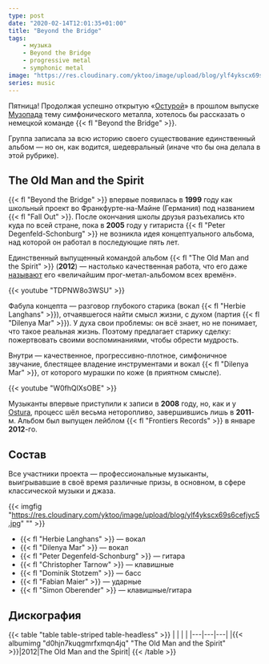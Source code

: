 ```yaml
---
type: post
date: "2020-02-14T12:01:35+01:00"
title: "Beyond the Bridge"
tags:
    - музыка
    - Beyond the Bridge
    - progressive metal
    - symphonic metal
image: "https://res.cloudinary.com/yktoo/image/upload/blog/ylf4ykscx69s6cefjyc5.jpg"
series: music
---
```


Пятница! Продолжая успешно открытую «[Остурой](0602)» в прошлом выпуске [Музопада](/series/music) тему симфонического металла, хотелось бы рассказать о немецкой команде {{< fl "Beyond the Bridge" >}}.

Группа записала за всю историю своего существование единственный альбом — но он, как водится, шедевральный (иначе что бы она делала в этой рубрике).

<!--more-->

## The Old Man and the Spirit

{{< fl "Beyond the Bridge" >}} впервые появилась в **1999** году как школьный проект во Франкфурте-на-Майне (Германия) под названием {{< fl "Fall Out" >}}. После окончания школы друзья разъехались кто куда по всей стране, пока в **2005** году у гитариста {{< fl "Peter Degenfeld-Schonburg" >}} не возникла идея концептуального альбома, над которой он работал в последующие пять лет.

Единственный выпущенный командой альбом {{< fl "The Old Man and the Spirit" >}} (**2012**) — настолько качественная работа, что его даже [называют](https://www.metal-archives.com/reviews/Beyond_the_Bridge/The_Old_Man_and_the_Spirit/328370/Silicon_Messiah/368055) его «величайшим прог-метал-альбомом всех времён».

{{< youtube "TDPNW8o3WSU" >}}

Фабула концепта — разговор глубокого старика (вокал {{< fl "Herbie Langhans" >}}), отчаявшегося найти смысл жизни, с духом (партия {{< fl "Dilenya Mar" >}}). У духа свои проблемы: он всё знает, но не понимает, что такое реальная жизнь. Поэтому предлагает старику сделку: пожертвовать своими воспоминаниями, чтобы обрести мудрость.

Внутри — качественное, прогрессивно-плотное, симфоничное звучание, блестящее владение инструментами и вокал {{< fl "Dilenya Mar" >}}, от которого мурашки по коже (в приятном смысле).

{{< youtube "W0fhQlXsOBE" >}}

Музыканты впервые приступили к записи в **2008** году, но, как и у [Ostura](0602), процесс шёл весьма неторопливо, завершившись лишь в **2011**-м. Альбом был выпущен лейблом {{< fl "Frontiers Records" >}} в январе **2012**-го.

## Состав

Все участники проекта — профессиональные музыканты, выигрывавшие в своё время различные призы, в основном, в сфере классической музыки и джаза.

{{< imgfig "https://res.cloudinary.com/yktoo/image/upload/blog/ylf4ykscx69s6cefjyc5.jpg" "" >}}

* {{< fl "Herbie Langhans" >}} — вокал
* {{< fl "Dilenya Mar" >}} — вокал
* {{< fl "Peter Degenfeld-Schonburg" >}} — гитара
* {{< fl "Christopher Tarnow" >}} — клавишные
* {{< fl "Dominik Stotzem" >}} — басс
* {{< fl "Fabian Maier" >}} — ударные
* {{< fl "Simon Oberender" >}} — клавишные/гитара

## Дискография

{{< table "table table-striped table-headless" >}}
|   |   |   |
|---|---|---|
|{{< albumimg "d0hjn7kuqgmrfxmqn4jq" "The Old Man and the Spirit" >}}|2012|The Old Man and the Spirit|
{{< /table >}}
